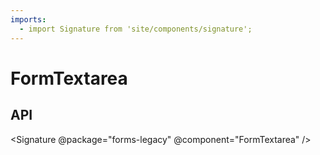 ```yaml
---
imports:
  - import Signature from 'site/components/signature';
---
```

# FormTextarea

## API

<Signature @package="forms-legacy" @component="FormTextarea" />
